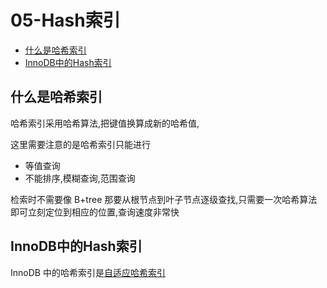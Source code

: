 # 05-Hash索引

- [什么是哈希索引](#什么是哈希索引)
- [InnoDB中的Hash索引](#InnoDB中的Hash索引)

## 什么是哈希索引

哈希索引采用哈希算法,把键值换算成新的哈希值,

这里需要注意的是哈希索引只能进行

- 等值查询
- 不能排序,模糊查询,范围查询

检索时不需要像 B+tree 那要从根节点到叶子节点逐级查找,只需要一次哈希算法即可立刻定位到相应的位置,查询速度非常快

## InnoDB中的Hash索引

InnoDB 中的哈希索引是[自适应哈希索引](../07-存储引擎/010-InnoDB/04-自适应哈希.md) 

